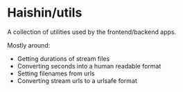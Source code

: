 # Haishin/utils

A collection of utilities used by the frontend/backend apps.

Mostly around:

- Getting durations of stream files
- Converting seconds into a human readable format
- Setting filenames from urls
- Converting stream urls to a urlsafe format
